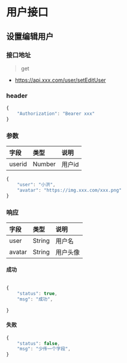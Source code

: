 # 用户接口

## 设置编辑用户
### 接口地址

> get


- https://api.xxx.com/user/setEditUser

### header

```javascript
{
    "Authorization": "Bearer xxx"
}
```

### 参数

字段 | 类型  | 说明
:--- | :--- | :---
userid | Number | 用户id

```javascript 
{
    "user": "小洪",
    "avatar": "https://img.xxx.com/xxx.png"
}
```

### 响应

字段 | 类型  | 说明
:--- | :--- | :---
user | String | 用户名
avatar | String | 用户头像

#### 成功
```javascript

{
    "status": true,
    "msg": "成功",
    
}
```
#### 失败
```javascript
{
    "status": false,
    "msg": "少传一个字段",
}
```



